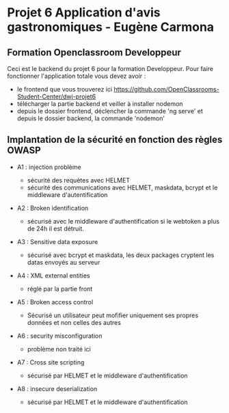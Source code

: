 # Projet 6 Application d'avis gastronomiques - Eugène Carmona 
## Formation Openclassroom Developpeur 

Ceci est le backend du projet 6 pour la formation Developpeur. Pour faire fonctionner l'application totale vous devez avoir :
  - le frontend que vous trouverez ici https://github.com/OpenClassrooms-Student-Center/dwj-projet6
  - télécharger la partie backend et veiller à installer nodemon
  - depuis le dossier frontend, déclencher la commande 'ng serve' et depuis le dossier backend, la commande 'nodemon'


## Implantation de la sécurité en fonction des règles OWASP

  - A1 : injection problème 
    - sécurité des requètes avec HELMET 
    - sécurité des communications avec HELMET, maskdata, bcrypt et le middleware d'autentification 

  - A2 : Broken identification 
    - sécurisé avec le middleware d'authentification si le webtoken a plus de 24h il est détruit.
  
  - A3 : Sensitive data exposure 
    - sécurisé avec bcrypt et maskdata, les deux packages cryptent les datas envoyés au serveur
  
  - A4 : XML external entities 
    - réglé par la partie front

  - A5 : Broken access control 
    - Sécurisé un utilisateur peut mofifier uniquement ses propres données et non celles des autres
  
  - A6 : security misconfiguration 
    - problème non traité ici

  - A7 : Cross site scripting 
    - sécurisé par HELMET et le middleware d'authentification
  
  - A8 : insecure deserialization  
    - sécurisé par HELMET et le middleware d'authentification

